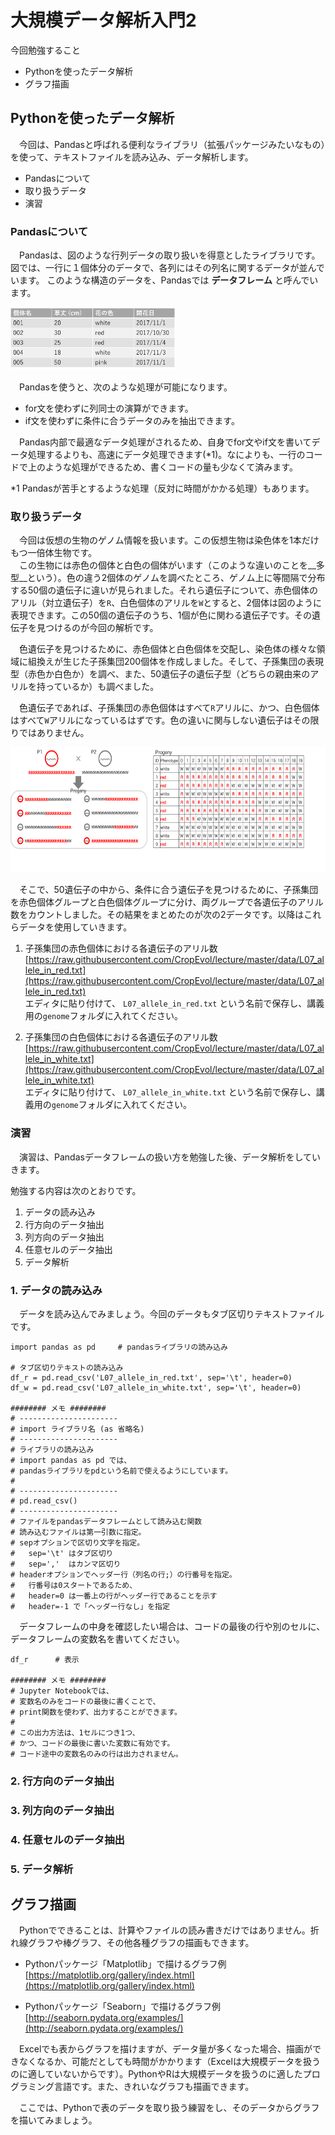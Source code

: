 # <a name="section0">大規模データ解析入門2</a>  

今回勉強すること
- Pythonを使ったデータ解析
- グラフ描画

## Pythonを使ったデータ解析
　今回は、Pandasと呼ばれる便利なライブラリ（拡張パッケージみたいなもの）を使って、テキストファイルを読み込み、データ解析します。

- Pandasについて
- 取り扱うデータ
- 演習

### Pandasについて
　Pandasは、図のような行列データの取り扱いを得意としたライブラリです。図では、一行に１個体分のデータで、各列にはその列名に関するデータが並んでいます。  このような構造のデータを、Pandasでは __データフレーム__ と呼んでいます。

<div style="margin-bottom: 5px;"><img src="../images/07/07_dataframe.png" height="100px" alt="dataframe"></div>

　Pandasを使うと、次のような処理が可能になります。

- for文を使わずに列同士の演算ができます。
- if文を使わずに条件に合うデータのみを抽出できます。

　Pandas内部で最適なデータ処理がされるため、自身でfor文やif文を書いてデータ処理するよりも、高速にデータ処理できます(*1)。なによりも、一行のコードで上のような処理ができるため、書くコードの量も少なくて済みます。  

*1 Pandasが苦手とするような処理（反対に時間がかかる処理）もあります。

### 取り扱うデータ
　今回は仮想の生物のゲノム情報を扱います。この仮想生物は染色体を1本だけもつ一倍体生物です。  
　この生物には赤色の個体と白色の個体がいます（このような違いのことを__多型__という）。色の違う2個体のゲノムを調べたところ、ゲノム上に等間隔で分布する50個の遺伝子に違いが見られました。それら遺伝子について、赤色個体のアリル（対立遺伝子）を`R`、白色個体のアリルを`W`とすると、2個体は図のように表現できます。この50個の遺伝子のうち、1個が色に関わる遺伝子です。その遺伝子を見つけるのが今回の解析です。

　色遺伝子を見つけるために、赤色個体と白色個体を交配し、染色体の様々な領域に組換えが生じた子孫集団200個体を作成しました。そして、子孫集団の表現型（赤色か白色か）を調べ、また、50遺伝子の遺伝子型（どちらの親由来のアリルを持っているか）も調べました。

　色遺伝子であれば、子孫集団の赤色個体はすべて`R`アリルに、かつ、白色個体はすべて`W`アリルになっているはずです。色の違いに関与しない遺伝子はその限りではありません。

<div style="margin-bottom: 5px;"><img src="../images/07/07_population.png" height="200px" alt="dataframe"></div>

　そこで、50遺伝子の中から、条件に合う遺伝子を見つけるために、子孫集団を赤色個体グループと白色個体グループに分け、両グループで各遺伝子のアリル数をカウントしました。その結果をまとめたのが次の2データです。以降はこれらデータを使用していきます。

1) 子孫集団の赤色個体における各遺伝子のアリル数  
[https://raw.githubusercontent.com/CropEvol/lecture/master/data/L07_allele_in_red.txt](https://raw.githubusercontent.com/CropEvol/lecture/master/data/L07_allele_in_red.txt)  
エディタに貼り付けて、 `L07_allele_in_red.txt` という名前で保存し、講義用の`genome`フォルダに入れてください。

2) 子孫集団の白色個体における各遺伝子のアリル数  
[https://raw.githubusercontent.com/CropEvol/lecture/master/data/L07_allele_in_white.txt](https://raw.githubusercontent.com/CropEvol/lecture/master/data/L07_allele_in_white.txt)  
エディタに貼り付けて、 `L07_allele_in_white.txt` という名前で保存し、講義用の`genome`フォルダに入れてください。

### 演習
　演習は、Pandasデータフレームの扱い方を勉強した後、データ解析をしていきます。

勉強する内容は次のとおりです。
1. データの読み込み
1. 行方向のデータ抽出
1. 列方向のデータ抽出
1. 任意セルのデータ抽出
1. データ解析

### 1. データの読み込み
　データを読み込んでみましょう。今回のデータもタブ区切りテキストファイルです。

```
import pandas as pd     # pandasライブラリの読み込み

# タブ区切りテキストの読み込み
df_r = pd.read_csv('L07_allele_in_red.txt', sep='\t', header=0)
df_w = pd.read_csv('L07_allele_in_white.txt', sep='\t', header=0)

######## メモ ########
# ----------------------
# import ライブラリ名 (as 省略名)
# ----------------------
# ライブラリの読み込み
# import pandas as pd では、
# pandasライブラリをpdという名前で使えるようにしています。
#
# ----------------------
# pd.read_csv()
# ----------------------
# ファイルをpandasデータフレームとして読み込む関数
# 読み込むファイルは第一引数に指定。
# sepオプションで区切り文字を指定。
#   sep='\t' はタブ区切り
#   sep=','  はカンマ区切り
# headerオプションでヘッダー行（列名の行;）の行番号を指定。
#   行番号は0スタートであるため、
#   header=0 は一番上の行がヘッダー行であることを示す
#   header=-1 で「ヘッダー行なし」を指定
```

　データフレームの中身を確認したい場合は、コードの最後の行や別のセルに、データフレームの変数名を書いてください。

```
df_r      # 表示

######## メモ ########
# Jupyter Notebookでは、
# 変数名のみをコードの最後に書くことで、
# print関数を使わず、出力することができます。
#
# この出力方法は、1セルにつき1つ、
# かつ、コードの最後に書いた変数に有効です。
# コード途中の変数名のみの行は出力されません。
```

### 2. 行方向のデータ抽出

### 3. 列方向のデータ抽出

### 4. 任意セルのデータ抽出

### 5. データ解析



## グラフ描画
　Pythonでできることは、計算やファイルの読み書きだけではありません。折れ線グラフや棒グラフ、その他各種グラフの描画もできます。

- Pythonパッケージ「Matplotlib」で描けるグラフ例  
[https://matplotlib.org/gallery/index.html](https://matplotlib.org/gallery/index.html)

- Pythonパッケージ「Seaborn」で描けるグラフ例  
[http://seaborn.pydata.org/examples/](http://seaborn.pydata.org/examples/)

　Excelでも表からグラフを描けますが、データ量が多くなった場合、描画ができなくなるか、可能だとしても時間がかかります（Excelは大規模データを扱うのに適していないからです）。PythonやRは大規模データを扱うのに適したプログラミング言語です。また、きれいなグラフも描画できます。

　ここでは、Pythonで表のデータを取り扱う練習をし、そのデータからグラフを描いてみましょう。

　
